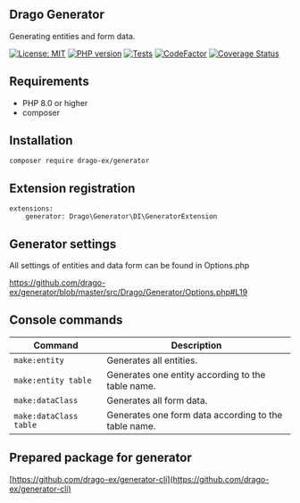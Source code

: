 ## Drago Generator

Generating entities and form data.

[![License: MIT](https://img.shields.io/badge/License-MIT-yellow.svg)](https://raw.githubusercontent.com/drago-ex/generator/master/license.md)
[![PHP version](https://badge.fury.io/ph/drago-ex%2Fgenerator.svg)](https://badge.fury.io/ph/drago-ex%2Fgenerator)
[![Tests](https://github.com/drago-ex/generator/actions/workflows/tests.yml/badge.svg)](https://github.com/drago-ex/generator/actions/workflows/tests.yml)
[![CodeFactor](https://www.codefactor.io/repository/github/drago-ex/generator/badge)](https://www.codefactor.io/repository/github/drago-ex/generator)
[![Coverage Status](https://coveralls.io/repos/github/drago-ex/generator/badge.svg?branch=master)](https://coveralls.io/github/drago-ex/generator?branch=master)

## Requirements

- PHP 8.0 or higher
- composer

## Installation

```
composer require drago-ex/generator
```

## Extension registration

```neon
extensions:
	generator: Drago\Generator\DI\GeneratorExtension
```

## Generator settings

All settings of entities and data form can be found in Options.php

https://github.com/drago-ex/generator/blob/master/src/Drago/Generator/Options.php#L19


## Console commands

| Command                | Description
| ---------------------- | -----------------------------------------------------|
| `make:entity`          | Generates all entities.                              |
| `make:entity table`    | Generates one entity according to the table name.    |
| `make:dataClass`       | Generates all form data.                             |
| `make:dataClass table` | Generates one form data according to the table name. |

## Prepared package for generator

[https://github.com/drago-ex/generator-cli](https://github.com/drago-ex/generator-cli)
